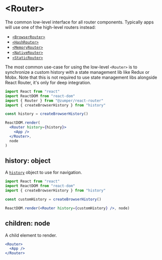 # &lt;Router>

The common low-level interface for all router components. Typically apps will use one of the high-level routers instead:

- [`<BrowserRouter>`](../../../react-router-dom/docs/api/BrowserRouter.md)
- [`<HashRouter>`](../../../react-router-dom/docs/api/HashRouter.md)
- [`<MemoryRouter>`](./MemoryRouter.md)
- [`<NativeRouter>`](../../../react-router-native/docs/api/NativeRouter.md)
- [`<StaticRouter>`](./StaticRouter.md)

The most common use-case for using the low-level `<Router>` is to
synchronize a custom history with a state management lib like Redux or Mobx. Note that this is not required to use state management libs alongside React Router, it's only for deep integration.

```jsx
import React from "react"
import ReactDOM from "react-dom"
import { Router } from "@zumper/react-router"
import { createBrowserHistory } from "history"

const history = createBrowserHistory()

ReactDOM.render(
  <Router history={history}>
    <App />
  </Router>,
  node
)
```

## history: object

A [`history`](https://github.com/ReactTraining/history) object to use for navigation.

```jsx
import React from "react"
import ReactDOM from "react-dom"
import { createBrowserHistory } from "history"

const customHistory = createBrowserHistory()

ReactDOM.render(<Router history={customHistory} />, node)
```

## children: node

A child element to render.

```jsx
<Router>
  <App />
</Router>
```
